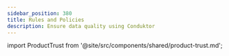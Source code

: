```yaml
---
sidebar_position: 380
title: Rules and Policies
description: Ensure data quality using Conduktor
---
```


import ProductTrust from '@site/src/components/shared/product-trust.md';

<ProductTrust />